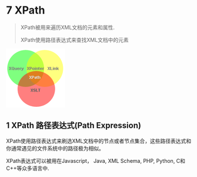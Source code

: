 # 7 XPath

> XPath被用来遍历XML文档的元素和属性.
>
> XPath使用路径表达式来查找XML文档中的元素

![Xpath](img/pic_xpath.gif)

## 1 XPath 路径表达式(Path Expression)

XPath使用路径表达式来刷选XML文档中的节点或者节点集合，这些路径表达式和你通常遇见的文件系统中的路径极为相似。

XPath表达式可以被用在Javascript， Java, XML Schema, PHP, Python, C和C++等众多语言中.

